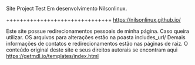 Site Project Test
Em desenvolvimento
Nilsonlinux.


+++++++++++++++++++++++++++++++
https://nilsonlinux.github.io/

Este site possue redirecionamentos pessoais de minha página. 
Caso queira utilizar. OS arquivos para alterações estão na poasta includes_url/
Demais informações de contatos e redirecionamentos estão nas páginas de raiz. 
O conteúdo original deste site e seus direitos autorais se encontram aqui https://getmdl.io/templates/index.html

